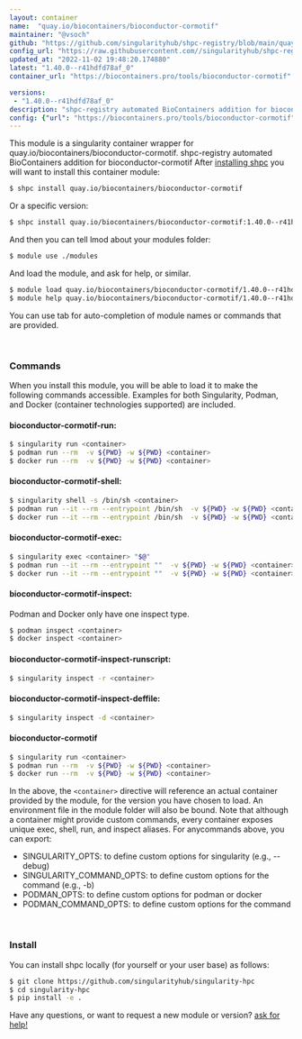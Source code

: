 ```yaml
---
layout: container
name:  "quay.io/biocontainers/bioconductor-cormotif"
maintainer: "@vsoch"
github: "https://github.com/singularityhub/shpc-registry/blob/main/quay.io/biocontainers/bioconductor-cormotif/container.yaml"
config_url: "https://raw.githubusercontent.com//singularityhub/shpc-registry/main/quay.io/biocontainers/bioconductor-cormotif/container.yaml"
updated_at: "2022-11-02 19:48:20.174880"
latest: "1.40.0--r41hdfd78af_0"
container_url: "https://biocontainers.pro/tools/bioconductor-cormotif"

versions:
 - "1.40.0--r41hdfd78af_0"
description: "shpc-registry automated BioContainers addition for bioconductor-cormotif"
config: {"url": "https://biocontainers.pro/tools/bioconductor-cormotif", "maintainer": "@vsoch", "description": "shpc-registry automated BioContainers addition for bioconductor-cormotif", "latest": {"1.40.0--r41hdfd78af_0": "sha256:6e567a6b3f510fb6e38c4191b7a45bdb8f033048cce236483c2788f487b7a82d"}, "tags": {"1.40.0--r41hdfd78af_0": "sha256:6e567a6b3f510fb6e38c4191b7a45bdb8f033048cce236483c2788f487b7a82d"}, "docker": "quay.io/biocontainers/bioconductor-cormotif"}
---
```


This module is a singularity container wrapper for quay.io/biocontainers/bioconductor-cormotif.
shpc-registry automated BioContainers addition for bioconductor-cormotif
After [installing shpc](#install) you will want to install this container module:


```bash
$ shpc install quay.io/biocontainers/bioconductor-cormotif
```

Or a specific version:

```bash
$ shpc install quay.io/biocontainers/bioconductor-cormotif:1.40.0--r41hdfd78af_0
```

And then you can tell lmod about your modules folder:

```bash
$ module use ./modules
```

And load the module, and ask for help, or similar.

```bash
$ module load quay.io/biocontainers/bioconductor-cormotif/1.40.0--r41hdfd78af_0
$ module help quay.io/biocontainers/bioconductor-cormotif/1.40.0--r41hdfd78af_0
```

You can use tab for auto-completion of module names or commands that are provided.

<br>

### Commands

When you install this module, you will be able to load it to make the following commands accessible.
Examples for both Singularity, Podman, and Docker (container technologies supported) are included.

#### bioconductor-cormotif-run:

```bash
$ singularity run <container>
$ podman run --rm  -v ${PWD} -w ${PWD} <container>
$ docker run --rm  -v ${PWD} -w ${PWD} <container>
```

#### bioconductor-cormotif-shell:

```bash
$ singularity shell -s /bin/sh <container>
$ podman run --it --rm --entrypoint /bin/sh  -v ${PWD} -w ${PWD} <container>
$ docker run --it --rm --entrypoint /bin/sh  -v ${PWD} -w ${PWD} <container>
```

#### bioconductor-cormotif-exec:

```bash
$ singularity exec <container> "$@"
$ podman run --it --rm --entrypoint ""  -v ${PWD} -w ${PWD} <container> "$@"
$ docker run --it --rm --entrypoint ""  -v ${PWD} -w ${PWD} <container> "$@"
```

#### bioconductor-cormotif-inspect:

Podman and Docker only have one inspect type.

```bash
$ podman inspect <container>
$ docker inspect <container>
```

#### bioconductor-cormotif-inspect-runscript:

```bash
$ singularity inspect -r <container>
```

#### bioconductor-cormotif-inspect-deffile:

```bash
$ singularity inspect -d <container>
```



#### bioconductor-cormotif

```bash
$ singularity run <container>
$ podman run --rm  -v ${PWD} -w ${PWD} <container>
$ docker run --rm  -v ${PWD} -w ${PWD} <container>
```


In the above, the `<container>` directive will reference an actual container provided
by the module, for the version you have chosen to load. An environment file in the
module folder will also be bound. Note that although a container
might provide custom commands, every container exposes unique exec, shell, run, and
inspect aliases. For anycommands above, you can export:

 - SINGULARITY_OPTS: to define custom options for singularity (e.g., --debug)
 - SINGULARITY_COMMAND_OPTS: to define custom options for the command (e.g., -b)
 - PODMAN_OPTS: to define custom options for podman or docker
 - PODMAN_COMMAND_OPTS: to define custom options for the command

<br>

### Install

You can install shpc locally (for yourself or your user base) as follows:

```bash
$ git clone https://github.com/singularityhub/singularity-hpc
$ cd singularity-hpc
$ pip install -e .
```

Have any questions, or want to request a new module or version? [ask for help!](https://github.com/singularityhub/singularity-hpc/issues)